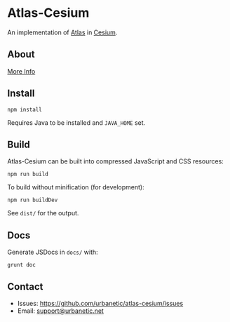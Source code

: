 # Atlas-Cesium

An implementation of [Atlas][atlas] in [Cesium][cesium].

## About

[More Info][info]

## Install

    npm install

Requires Java to be installed and `JAVA_HOME` set.


## Build

Atlas-Cesium can be built into compressed JavaScript and CSS resources:

    npm run build

To build without minification (for development):

    npm run buildDev

See `dist/` for the output.

## Docs

Generate JSDocs in `docs/` with:

    grunt doc

## Contact

* Issues: <https://github.com/urbanetic/atlas-cesium/issues>
* Email: <support@urbanetic.net>


[atlas]: https://github.com/urbanetic/atlas
[cesium]: http://cesiumjs.org
[info]: http://urbanetic.net/atlas/atlas-cesium
